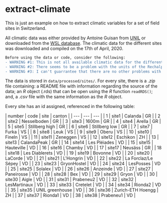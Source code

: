 # extract-climate
This is just an example on how to extract climatic variables for a set of field sites in Switzerland.

All climatic data was either provided by Antoine Guisan from [UNIL](https://www.unil.ch/dee/en/home/menuinst/people/group-leaders/prof-antoine-guisan.html) or downloaded from the [WSL database](http://chelsa-climate.org/). The climatic data for the different sites was downloaded and compiled on the 17th of April, 2020.

```diff
Before using the data or code, consider the following:
- WARNING #1: This is not all available climatic data for the different sites, only that data that was easily accessible. Additional climatic data can be found for the different sites, and you can contact me for support on how to obtain it. </div>
- WARNING #2: There seems to be a problem with the units of the Rechalp data for the years 2011--2015 (i.e. the origin of such problems is the data, not the code to extract it). I am currently in contact with Antoine Guisan's group to try to figure out how to correct it.
- WARNING #3: I can't guarrantee that there are no other problems with the data; therefore, make sure you double-check your results and report any additional problems.  
```
The data is stored in `data/processed/sites/`. For every site, there is a *.zip* file containing: a README file with information regarding the source of the data; an *R* object (.rds) that can be open using the *R* function `readRDS()`; and, a *.csv* file with the same information as the *R* object.

Every site has an id assigned, referenced in the following table:

 | number  | code | site | canton | 
 | --- | --- | --- |
 | 1 | site1 | Calanda | GR | 
 | 2 | site2 | Nesselboden | GR | 
 | 3 | site3 | 1600m | GR | 
 | 4 | site4 | Arella | GR | 
 | 5 | site5 | Stillberg high | GR | 
 | 6 | site6 | Stillberg low | GR | 
 | 7 | site7 | Furka | VS | 
 | 8 | site8 | Leuk | VS | 
 | 9 | site9 | Oberu | VS | 
 | 10 | site10 | Fineln | VS | 
 | 11 | site11 | Zeneggen | VS | 
 | 12 | site12 | Eschikon | ZH | 
 | 13 | site13 | CalandaPeak | GR | 
 | 14 | site14 | Les Pléiades | VD | 
 | 15 | site15 | Hauteville | VD | 
 | 16 | site16 | Chamby | VD | 
 | 17 | site17 | Neusäss | GR | 
 | 18 | site18 | Les Diablerets | VD | 
 | 19 | site19 | Bovonne | VD | 
 | 20 | site20 | LaCorde | VD | 
 | 21 | site21 | L'Hongrin | VD | 
 | 22 | site22 | La Forclaz/Le Sépey | VD | 
 | 23 | site23 | GryonHostel | VD | 
 | 24 | site24 | LesPosses | VD | 
 | 25 | site25 | Solalex | VD | 
 | 26 | site26 | Anzeinde | VD | 
 | 27 | site27 | Paneirosse | VD | 
 | 28 | site28 | Bex | VD | 
 | 29 | site29 | Gryon | VD | 
 | 30 | site30 | Aigle | VD | 
 | 31 | site31 | Prabeneu2 | VD | 
 | 32 | site32 | LesMartinaux | VD | 
 | 33 | site33 | Cretelet | VD | 
 | 34 | site34 | Rionda2 | VD | 
 | 35 | site35 | UNIL greenhouse | VD | 
 | 36 | site36 | Zurich-ETH Hoengg | ZH | 
 | 37 | site37 | Rionda1 | VD | 
 | 38 | site38 | Prabeneu1 | VD | 
